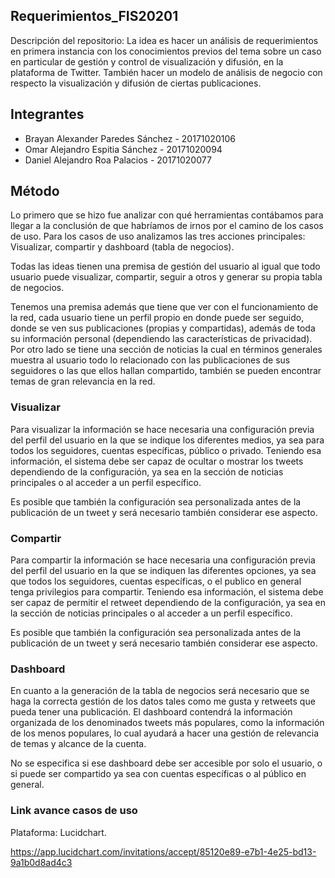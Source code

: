 ## Requerimientos_FIS20201

Descripción del repositorio: La idea es hacer un análisis de requerimientos en primera instancia con los conocimientos previos del tema sobre un caso en particular de gestión y control de visualización y difusión, en la plataforma de Twitter. También hacer un modelo de análisis de negocio con respecto la visualización y difusión de ciertas publicaciones.

## Integrantes

* Brayan Alexander Paredes Sánchez - 20171020106
* Omar Alejandro Espitia Sánchez - 20171020094
* Daniel Alejandro Roa Palacios - 20171020077

## Método

Lo primero que se hizo fue analizar con qué herramientas contábamos para llegar a la conclusión de que habríamos de irnos por el camino de los casos de uso. Para los casos de uso analizamos las tres acciones principales: Visualizar, compartir y dashboard (tabla de negocios).

Todas las ideas tienen una premisa de gestión del usuario al igual que todo usuario puede visualizar, compartir, seguir a otros y generar su propia tabla de negocios.

Tenemos una premisa además que tiene que ver con el funcionamiento de la red, cada usuario tiene un perfil propio en donde puede ser seguido, donde se ven sus publicaciones (propias y compartidas), además de toda su información personal (dependiendo las características de privacidad). Por otro lado se tiene una sección de noticias la cual en términos generales muestra al usuario todo lo relacionado con las publicaciones de sus seguidores o las que ellos hallan compartido, también se pueden encontrar temas de gran relevancia en la red. 

### Visualizar

Para visualizar la información se hace necesaria una configuración previa del perfil del usuario en la que se indique los diferentes medios, ya sea para todos los seguidores, cuentas específicas, público o privado. Teniendo esa información, el sistema debe ser capaz de ocultar o mostrar los tweets dependiendo de la configuración, ya sea en la sección de noticias principales o al acceder a un perfil específico.

Es posible que también la configuración sea personalizada antes de la publicación de un tweet y será necesario también considerar ese aspecto.

### Compartir

Para compartir la información se hace necesaria una configuración previa del perfil del usuario en la que se indiquen las diferentes opciones, ya sea que todos los seguidores, cuentas específicas, o el publico en general tenga privilegios para compartir. Teniendo esa información, el sistema debe ser capaz de permitir el retweet dependiendo de la configuración, ya sea en la sección de noticias principales o al acceder a un perfil específico.

Es posible que también la configuración sea personalizada antes de la publicación de un tweet y será necesario también considerar ese aspecto.

### Dashboard

En cuanto a la generación de la tabla de negocios será necesario que se haga la correcta gestión de los datos tales como me gusta y retweets que pueda tener una publicación. El dashboard contendrá la información organizada de los denominados tweets más populares, como la información de los menos populares, lo cual ayudará a hacer una gestión de relevancia de temas y alcance de la cuenta.

No se especifica si ese dashboard debe ser accesible por solo el usuario, o si puede ser compartido ya sea con cuentas específicas o al público en general.

### Link avance casos de uso

Plataforma: Lucidchart.

https://app.lucidchart.com/invitations/accept/85120e89-e7b1-4e25-bd13-9a1b0d8ad4c3

